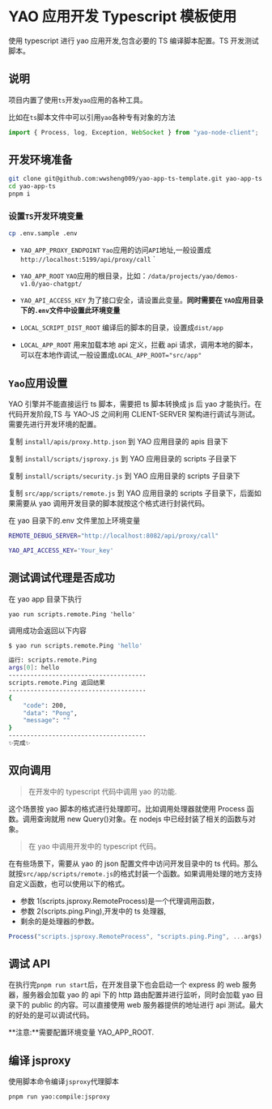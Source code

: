 # YAO 应用开发 Typescript 模板使用

使用 typescript 进行 yao 应用开发,包含必要的 TS 编译脚本配置。TS 开发测试脚本。

## 说明

项目内置了使用`ts`开发`yao`应用的各种工具。

比如在`ts`脚本文件中可以引用`yao`各种专有对象的方法

```js
import { Process, log, Exception, WebSocket } from "yao-node-client";
```

## 开发环境准备

```sh
git clone git@github.com:wwsheng009/yao-app-ts-template.git yao-app-ts
cd yao-app-ts
pnpm i
```

### 设置`TS`开发环境变量

```sh
cp .env.sample .env
```

- `YAO_APP_PROXY_ENDPOINT`
  `Yao`应用的访问`API`地址,一般设置成`http://localhost:5199/api/proxy/call`
  `

- `YAO_APP_ROOT`
  `YAO`应用的根目录，比如：`/data/projects/yao/demos-v1.0/yao-chatgpt/`

- `YAO_API_ACCESS_KEY`
  为了接口安全，请设置此变量。**同时需要在 `YAO`应用目录下的`.env`文件中设置此环境变量**

- `LOCAL_SCRIPT_DIST_ROOT`
  编译后的脚本的目录，设置成`dist/app`

- `LOCAL_APP_ROOT`
  用来加载本地 api 定义，拦截 api 请求，调用本地的脚本，可以在本地作调试,一般设置成`LOCAL_APP_ROOT="src/app"`

## `Yao`应用设置

YAO 引擎并不能直接运行 ts 脚本，需要把 ts 脚本转换成 js 后 yao 才能执行。在代码开发阶段,TS 与 YAO-JS 之间利用 CLIENT-SERVER 架构进行调试与测试。需要先进行开发环境的配置。

复制 `install/apis/proxy.http.json` 到 YAO 应用目录的 apis 目录下

复制 `install/scripts/jsproxy.js` 到 YAO 应用目录的 scripts 子目录下

复制 `install/scripts/security.js` 到 YAO 应用目录的 scripts 子目录下

复制 `src/app/scripts/remote.js` 到 YAO 应用目录的 scripts 子目录下，后面如果需要从 yao 调用开发目录的脚本就按这个格式进行封装代码。

在 yao 目录下的.env 文件里加上环境变量

```sh
REMOTE_DEBUG_SERVER="http://localhost:8082/api/proxy/call"

YAO_API_ACCESS_KEY='Your_key'
```

## 测试调试代理是否成功

在 yao app 目录下执行

```
yao run scripts.remote.Ping 'hello'
```

调用成功会返回以下内容

```sh
$ yao run scripts.remote.Ping 'hello'

运行: scripts.remote.Ping
args[0]: hello
--------------------------------------
scripts.remote.Ping 返回结果
--------------------------------------
{
    "code": 200,
    "data": "Pong",
    "message": ""
}
--------------------------------------
✨完成✨
```

## 双向调用

> 在开发中的 typescript 代码中调用 yao 的功能.

这个场景按 yao 脚本的格式进行处理即可。比如调用处理器就使用 Process 函数。调用查询就用 new Query()对象。在 nodejs 中已经封装了相关的函数与对象。

> 在 yao 中调用开发中的 typescript 代码。

在有些场景下，需要从 yao 的 json 配置文件中访问开发目录中的 ts 代码。那么就按`src/app/scripts/remote.js`的格式封装一个函数。如果调用处理的地方支持自定义函数，也可以使用以下的格式。

- 参数 1(scripts.jsproxy.RemoteProcess)是一个代理调用函数，
- 参数 2(scripts.ping.Ping),开发中的 ts 处理器,
- 剩余的是处理器的参数。

```js
Process("scripts.jsproxy.RemoteProcess", "scripts.ping.Ping", ...args);
```

## 调试 API

在执行完`pnpm run start`后，在开发目录下也会启动一个 express 的 web 服务器，服务器会加载 yao 的 api 下的 http 路由配置并进行监听，同时会加载 yao 目录下的 public 的内容。可以直接使用 web 服务器提供的地址进行 api 测试。最大的好处的是可以调试代码。

**注意:**需要配置环境变量 YAO_APP_ROOT.

## 编译 jsproxy

使用脚本命令编译`jsproxy`代理脚本

```sh
pnpm run yao:compile:jsproxy
```
